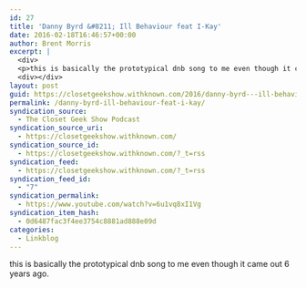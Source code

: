 ```yaml
---
id: 27
title: 'Danny Byrd &#8211; Ill Behaviour feat I-Kay'
date: 2016-02-18T16:46:57+00:00
author: Brent Morris
excerpt: |
  <div>
  <p>this is basically the prototypical dnb song to me even though it came out 6 years ago.&nbsp;</p></div>
  <div></div>
layout: post
guid: https://closetgeekshow.withknown.com/2016/danny-byrd---ill-behaviour-feat-i-kay
permalink: /danny-byrd-ill-behaviour-feat-i-kay/
syndication_source:
  - The Closet Geek Show Podcast
syndication_source_uri:
  - https://closetgeekshow.withknown.com/
syndication_source_id:
  - https://closetgeekshow.withknown.com/?_t=rss
syndication_feed:
  - https://closetgeekshow.withknown.com/?_t=rss
syndication_feed_id:
  - "7"
syndication_permalink:
  - https://www.youtube.com/watch?v=6u1vq8xI1Vg
syndication_item_hash:
  - 0d6487fac3f4ee3754c8881ad888e09d
categories:
  - Linkblog
---
```

<div class="known-bookmark">
  <p>
    this is basically the prototypical dnb song to me even though it came out 6 years ago. 
  </p>
</div>

<div>
</div>